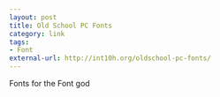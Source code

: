 ```yaml
---
layout: post
title: Old School PC Fonts
category: link
tags:
- Font
external-url: http://int10h.org/oldschool-pc-fonts/
---
```

Fonts for the Font god
